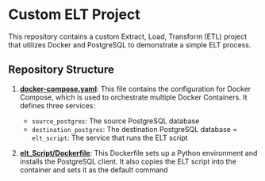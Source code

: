 # Custom ELT Project

This repository contains a custom Extract, Load, Transform (ETL) project that utilizes Docker and PostgreSQL to demonstrate a simple ELT process.

## Repository Structure

1. [**docker-compose.yaml**](docker-compose.yaml): This file contains the configuration for Docker Compose, which is used to orchestrate multiple Docker Containers. It defines three services:
    - `source_postgres`: The source PostgreSQL database
    - `destination_postgres`: The destination PostgreSQL database
    = `elt_script`: The service that runs the ELT script

2. [**elt_Script/Dockerfile**](elt_Script/Dockerfile): This Dockerfile sets up a Python environment and installs the PostgreSQL client. It also copies the ELT script into the container and sets it as the default command